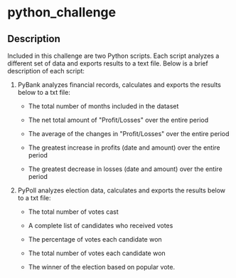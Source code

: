 # python_challenge

## Description
Included in this challenge are two Python scripts. Each script analyzes a different set of data and exports results to a text file. Below is a brief description of each script:  

  1) PyBank analyzes financial records, calculates and exports the results below to a txt file: 

      * The total number of months included in the dataset

      * The net total amount of "Profit/Losses" over the entire period

      * The average of the changes in "Profit/Losses" over the entire period

      * The greatest increase in profits (date and amount) over the entire period

      * The greatest decrease in losses (date and amount) over the entire period


  2) PyPoll analyzes election data, calculates and exports the results below to a txt file: 

      * The total number of votes cast

      * A complete list of candidates who received votes

      * The percentage of votes each candidate won

      * The total number of votes each candidate won

      * The winner of the election based on popular vote.

